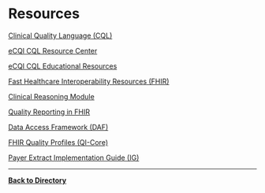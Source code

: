 Resources
=========

[Clinical Quality Language (CQL)](http://www.hl7.org/implement/standards/product_brief.cfm?product_id=400)

[eCQI CQL Resource Center](http://ecqi.healthit.gov/cql)

[eCQI CQL Educational Resources](http://ecqi.healthit.gov/cql/cql-educational-resources)

[Fast Healthcare Interoperability Resources (FHIR)](http://hl7.org/fhir/2017Jan/index.html)

[Clinical Reasoning Module](http://hl7.org/fhir/2017Jan/clinicalreasoning-module.html)

[Quality Reporting in FHIR](http://hl7.org/fhir/2017Jan/cqif/cqif-quality-reporting.html)

[Data Access Framework (DAF)](http://hl7.org/FHIR/us/daf/2017Jan/index.html)

[FHIR Quality Profiles (QI-Core)](http://hl7.org/FHIR/us/qicore/2017Jan/index.html)

[Payer Extract Implementation Guide (IG)](http://ig.fhir.me/cqframework/payerextract/)

----------
[**Back to Directory** ](https://howardedidin.github.io/Mini-Connectathon/)
